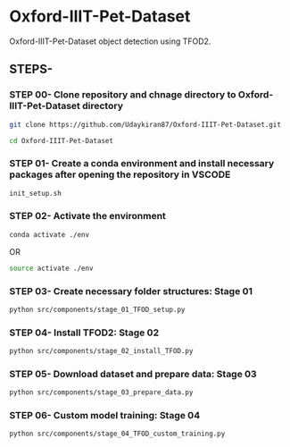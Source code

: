# Oxford-IIIT-Pet-Dataset
Oxford-IIIT-Pet-Dataset object detection using TFOD2.

## STEPS-
### STEP 00- Clone repository and chnage directory to Oxford-IIIT-Pet-Dataset directory

```bash
git clone https://github.com/Udaykiran87/Oxford-IIIT-Pet-Dataset.git

cd Oxford-IIIT-Pet-Dataset
```
### STEP 01- Create a conda environment and install necessary packages after opening the repository in VSCODE

```bash
init_setup.sh
```
### STEP 02- Activate the environment
```bash
conda activate ./env
```
OR
```bash
source activate ./env
```

### STEP 03- Create necessary folder structures: Stage 01
```bash
python src/components/stage_01_TFOD_setup.py
```

### STEP 04- Install TFOD2: Stage 02
```bash
python src/components/stage_02_install_TFOD.py
```

### STEP 05- Download dataset and prepare data: Stage 03
```bash
python src/components/stage_03_prepare_data.py
```

### STEP 06- Custom model training: Stage 04
```bash
python src/components/stage_04_TFOD_custom_training.py
```
